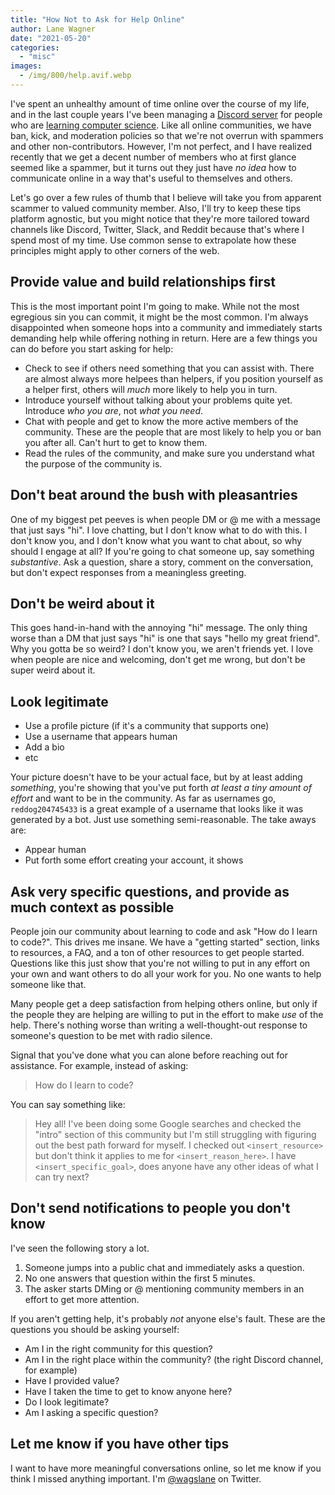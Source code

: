 ```yaml
---
title: "How Not to Ask for Help Online"
author: Lane Wagner
date: "2021-05-20"
categories: 
  - "misc"
images:
  - /img/800/help.avif.webp
---
```


I've spent an unhealthy amount of time online over the course of my life, and in the last couple years I've been managing a [Discord server](https://discord.gg/EEkFwbv) for people who are [learning computer science](https://boot.dev/). Like all online communities, we have ban, kick, and moderation policies so that we're not overrun with spammers and other non-contributors. However, I'm not perfect, and I have realized recently that we get a decent number of members who at first glance seemed like a spammer, but it turns out they just have *no idea* how to communicate online in a way that's useful to themselves and others.

Let's go over a few rules of thumb that I believe will take you from apparent scammer to valued community member. Also, I'll try to keep these tips platform agnostic, but you might notice that they're more tailored toward channels like Discord, Twitter, Slack, and Reddit because that's where I spend most of my time. Use common sense to extrapolate how these principles might apply to other corners of the web.

## Provide value and build relationships first

This is the most important point I'm going to make. While not the most egregious sin you can commit, it might be the most common. I'm always disappointed when someone hops into a community and immediately starts demanding help while offering nothing in return. Here are a few things you can do before you start asking for help:

* Check to see if others need something that you can assist with. There are almost always more helpees than helpers, if you position yourself as a helper first, others will *much* more likely to help you in turn.
* Introduce yourself without talking about your problems quite yet. Introduce *who you are*, not *what you need*.
* Chat with people and get to know the more active members of the community. These are the people that are most likely to help you or ban you after all. Can't hurt to get to know them.
* Read the rules of the community, and make sure you understand what the purpose of the community is.

## Don't beat around the bush with pleasantries

One of my biggest pet peeves is when people DM or @ me with a message that just says "hi". I love chatting, but I don't know what to do with this. I don't know you, and I don't know what you want to chat about, so why should I engage at all? If you're going to chat someone up, say something *substantive*. Ask a question, share a story, comment on the conversation, but don't expect responses from a meaningless greeting.

## Don't be weird about it

This goes hand-in-hand with the annoying "hi" message. The only thing worse than a DM that just says "hi" is one that says "hello my great friend". Why you gotta be so weird? I don't know you, we aren't friends yet. I love when people are nice and welcoming, don't get me wrong, but don't be super weird about it.

## Look legitimate

* Use a profile picture (if it's a community that supports one)
* Use a username that appears human
* Add a bio
* etc

Your picture doesn't have to be your actual face, but by at least adding *something*, you're showing that you've put forth *at least a tiny amount of effort* and want to be in the community. As far as usernames go, `reddog204745433` is a great example of a username that looks like it was generated by a bot. Just use something semi-reasonable. The take aways are:

* Appear human
* Put forth some effort creating your account, it shows

## Ask very specific questions, and provide as much context as possible

People join our community about learning to code and ask "How do I learn to code?". This drives me insane. We have a "getting started" section, links to resources, a FAQ, and a ton of other resources to get people started. Questions like this just show that you're not willing to put in any effort on your own and want others to do all your work for you. No one wants to help someone like that.

Many people get a deep satisfaction from helping others online, but only if the people they are helping are willing to put in the effort to make *use* of the help. There's nothing worse than writing a well-thought-out response to someone's question to be met with radio silence.

Signal that you've done what you can alone before reaching out for assistance. For example, instead of asking:

> How do I learn to code?

You can say something like:

> Hey all! I've been doing some Google searches and checked the "intro" section of this community but I'm still struggling with figuring out the best path forward for myself. I checked out `<insert_resource>` but don't think it applies to me for `<insert_reason_here>`. I have `<insert_specific_goal>`, does anyone have any other ideas of what I can try next?

## Don't send notifications to people you don't know

I've seen the following story a lot.

1. Someone jumps into a public chat and immediately asks a question.
2. No one answers that question within the first 5 minutes.
3. The asker starts DMing or @ mentioning community members in an effort to get more attention.

If you aren't getting help, it's probably *not* anyone else's fault. These are the questions you should be asking yourself:

* Am I in the right community for this question?
* Am I in the right place within the community? (the right Discord channel, for example)
* Have I provided value?
* Have I taken the time to get to know anyone here?
* Do I look legitimate?
* Am I asking a specific question?

## Let me know if you have other tips

I want to have more meaningful conversations online, so let me know if you think I missed anything important. I'm [@wagslane](https://twitter.com/wagslane) on Twitter.

